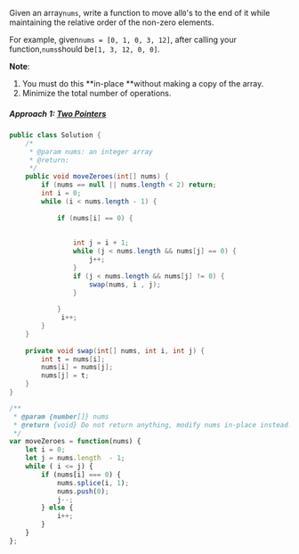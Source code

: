 Given an array`nums`, write a function to move all`0`'s to the end of it while maintaining the relative order of the non-zero elements.

For example, given`nums = [0, 1, 0, 3, 12]`, after calling your function,`nums`should be`[1, 3, 12, 0, 0]`.

**Note**:

1. You must do this **in-place **without making a copy of the array.
2. Minimize the total number of operations.

##### Approach 1: [Two Pointers](/two-pointers.md)

```java
public class Solution {
    /*
     * @param nums: an integer array
     * @return: 
     */
    public void moveZeroes(int[] nums) {
        if (nums == null || nums.length < 2) return;
        int i = 0;
        while (i < nums.length - 1) {
            
            if (nums[i] == 0) {
               
            
                int j = i + 1;
                while (j < nums.length && nums[j] == 0) {
                    j++;
                }
                if (j < nums.length && nums[j] != 0) {
                    swap(nums, i , j);
                }
                
            }
             i++;
        }
    }
    
    private void swap(int[] nums, int i, int j) {
        int t = nums[i];
        nums[i] = nums[j];
        nums[j] = t;
    }
}
```

```js
/**
 * @param {number[]} nums
 * @return {void} Do not return anything, modify nums in-place instead.
 */
var moveZeroes = function(nums) {
    let i = 0;
    let j = nums.length  - 1;
    while ( i <= j) {
        if (nums[i] === 0) {
            nums.splice(i, 1);
            nums.push(0);
            j--;
        } else {
            i++;
        }
    }
};
```



